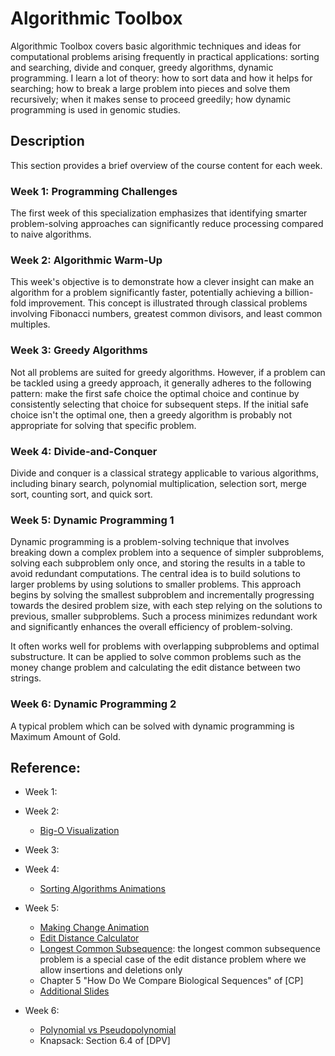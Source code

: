 # Algorithmic Toolbox

Algorithmic Toolbox covers basic algorithmic techniques and ideas for computational
problems arising frequently in practical applications: sorting and searching, divide and
conquer, greedy algorithms, dynamic programming. I learn a lot of theory: how to sort
data and how it helps for searching; how to break a large problem into pieces and solve
them recursively; when it makes sense to proceed greedily; how dynamic programming is
used in genomic studies.

## Description

This section provides a brief overview of the course content for each week.

### Week 1: Programming Challenges

The first week of this specialization emphasizes that identifying smarter
problem-solving approaches can significantly reduce processing compared to naive
algorithms.

### Week 2: Algorithmic Warm-Up

This week's objective is to demonstrate how a clever insight can make an algorithm for a
problem significantly faster, potentially achieving a billion-fold improvement. This
concept is illustrated through classical problems involving Fibonacci numbers, greatest
common divisors, and least common multiples.

### Week 3: Greedy Algorithms

Not all problems are suited for greedy algorithms. However, if a problem can be tackled
using a greedy approach, it generally adheres to the following pattern: make the first
safe choice the optimal choice and continue by consistently selecting that choice for
subsequent steps. If the initial safe choice isn't the optimal one, then a greedy
algorithm is probably not appropriate for solving that specific problem.

### Week 4: Divide-and-Conquer

Divide and conquer is a classical strategy applicable to various algorithms, including
binary search, polynomial multiplication, selection sort, merge sort, counting sort, and
quick sort.

### Week 5: Dynamic Programming 1

Dynamic programming is a problem-solving technique that involves breaking down a complex
problem into a sequence of simpler subproblems, solving each subproblem only once, and
storing the results in a table to avoid redundant computations. The central idea is to
build solutions to larger problems by using solutions to smaller problems. This approach
begins by solving the smallest subproblem and incrementally progressing towards the
desired problem size, with each step relying on the solutions to previous, smaller
subproblems. Such a process minimizes redundant work and significantly enhances the
overall efficiency of problem-solving.

It often works well for problems with overlapping subproblems and optimal substructure.
It can be applied to solve common problems such as the money change problem and
calculating the edit distance between two strings.

### Week 6: Dynamic Programming 2

A typical problem which can be solved with dynamic programming is Maximum Amount of
Gold.

## Reference:

-   Week 1:

-   Week 2:

    -   [Big-O Visualization](https://htmlpreview.github.io/?https://github.com/lionlai1989/data-structures-and-algorithms/blob/master/C1-Algorithmic_Toolbox/bigo.html)

-   Week 3:

-   Week 4:

    -   [Sorting Algorithms Animations](https://www.toptal.com/developers/sorting-algorithms)

-   Week 5:

    -   [Making Change Animation](https://www.cs.usfca.edu/~galles/visualization/DPChange.html)
    -   [Edit Distance Calculator](http://www.let.rug.nl/kleiweg/lev/)
    -   [Longest Common Subsequence](https://www.cs.usfca.edu/~galles/visualization/DPLCS.html):
        the longest common subsequence problem is a special case of the edit distance
        problem where we allow insertions and deletions only
    -   Chapter 5 "How Do We Compare Biological Sequences" of [CP]
    -   [Additional Slides](https://www.dropbox.com/s/qxzh146jd72188d/dynprog.pdf?dl=0)

-   Week 6:

    -   [Polynomial vs Pseudopolynomial](https://stackoverflow.com/questions/4538581/why-is-the-knapsack-problem-pseudo-polynomial#answer-4538668)
    -   Knapsack: Section 6.4 of [DPV]

    <!-- -   An advaned question: We want to compute not only the edit distance $d$ between
        two words, but also the number of ways to edit the first word to get the second
        word using the minimum number $d$ of edits. Two ways are considered different if
        there is such $i$, $1 \leq i \leq d$ that on the $i$-th step the edits in these
        ways are different.

            To solve this problem, in addition to computing array $T$ with edit distances
            between prefixes of the first and second word, we compute array $ways$, such
            that:

            $$
            ways[i, j] = \text{the number of ways to edit the prefix of length i of the first word to get the prefix of length j of the second word using the minimum possible number of edits}.
            $$

            The following is the correct way to compute $ways[i, j]$ based on the previously
            computed values:

            ```
            ways[i, j] = 0
            if T[i, j] == T[i - 1, j] + 1:
                ways[i, j] += ways[i - 1, j]
            if T[i, j] == T[i, j - 1] + 1:
                ways[i, j] += ways[i, j - 1]
            if word1[i] == word2[j] and T[i, j] == T[i - 1, j - 1]:
                ways[i, j] += ways[i - 1, j - 1]
            if T[i, j] == T[i - 1, j - 1] + 1:
                ways[i, j] += ways[i - 1, j - 1]
            ```

            $T[i, j]$ is computed based on $T[i-1, j]$, $T[i, j-1]$ and
            $T[i-1, j-1]: we decide what will be

        the last edit and then try to use the minimum number of edits needed before
        that, which is already stored in the table $T$ for all the variants of the last
        editing action. If the minimum number of edits $T[i, j]$ can be obtained via
        different last editing actions, we should sum all the ways that exactly
        $T[i, j]$ edits can be made to change the $i$-th prefix of the first word into
        the $j$-th prefix of the second word. First $\text{\textit{if}}$ checks all the
        ways when the last action is to delete the last symbol. Second
        $\text{\textit{if}}$ checks all the ways when the last action is to insert the
        necessary symbol. Third $\text{\textit{if}}$ checks all the ways to match last
        symbols of the prefixes. Last $\text{\textit{if}}$ checks all the ways to
        replace the last symbol of the $i$-th prefix of the first word by the last
        symbol of the $j$-th prefix of the second word. -->
